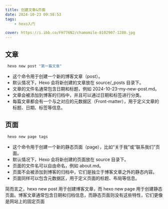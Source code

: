 ```yaml
---
title: 创建文章&页面
date: 2024-10-23 09:58:53
tags:
    - hexo入门

cover: https://i.ibb.co/FH776N2/chamomile-8102907-1280.jpg
---
```






## 文章

```bash
 hexo new post "第一篇文章"
```


- 这个命令用于创建一个新的博客文章（post）。
- 默认情况下，Hexo 会将新创建的文章放在 source/_posts 目录下。
- 文章的文件名通常包含日期和标题，例如 2024-10-23-my-new-post.md。
- 文章会被添加到博客的归档中，并且可以通过日期和标签进行分类。
- 每篇文章都会有一个与之对应的元数据区（Front-matter），用于定义文章的标题、日期、标签等信息。


## 页面 


```bash
 hexo new page tags
```

- 这个命令用于创建一个新的静态页面（page），比如“关于我”或“联系我们”页面。
- 默认情况下，Hexo 会将新创建的页面放在 source 目录下。
- 页面的文件名可以自由命名，例如 about.md。
- 页面不会被添加到博客的归档中，它们是独立于博客文章之外的静态内容。
- 页面同样可以包含元数据区，用于定义页面的标题、布局等信息。


简而言之，hexo new post 用于创建博客文章，而 hexo new page 用于创建静态页面。博客文章通常包含日期和归档信息，而静态页面则没有这些特性，它们更像是网站上的固定页面